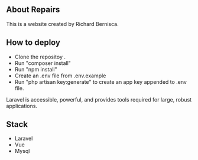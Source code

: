 ## About Repairs

This is a website created by Richard Bernisca.

## How to deploy

-   Clone the repositoy .
-   Run "composer install"
-   Run "npm install"
-   Create an .env file from .env.example
-   Run "php artisan key:generate" to create an app key appended to .env file.

Laravel is accessible, powerful, and provides tools required for large, robust applications.

## Stack

-   Laravel
-   Vue
-   Mysql
